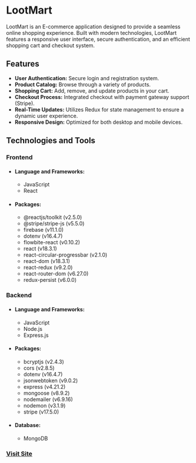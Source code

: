 <h1>LootMart</h1>
<p>LootMart is an E-commerce application designed to provide a seamless online shopping experience. Built with modern technologies, LootMart features a responsive user interface, secure authentication, and an efficient shopping cart and checkout system.</p>

<h2>Features</h2>
<ul>
  <li><b>User Authentication:</b> Secure login and registration system.</li>
  <li><b>Product Catalog:</b> Browse through a variety of products.</li>
  <li><b>Shopping Cart:</b> Add, remove, and update products in your cart.</li>
  <li><b>Checkout Process:</b> Integrated checkout with payment gateway support (Stripe).</li>
  <li><b>Real-Time Updates:</b> Utilizes Redux for state management to ensure a dynamic user experience.</li>
  <li><b>Responsive Design:</b> Optimized for both desktop and mobile devices.</li>
</ul>

<h2>Technologies and Tools</h2>
<h3>Frontend</h3>
<ul>
  <li>
    <h4>Language and Frameworks:</h4>
    <ul>
      <li>JavaScript</li>
      <li>React</li>
    </ul>
  </li>
  <li>
    <h4>Packages:</h4>
    <ul>
      <li>@reactjs/toolkit (v2.5.0)</li>
      <li>@stripe/stripe-js (v5.5.0)</li>
      <li>firebase (v11.1.0)</li>
      <li>dotenv (v16.4.7)</li>
      <li>flowbite-react (v0.10.2)</li>
      <li>react (v18.3.1)</li>
      <li>react-circular-progressbar (v2.1.0)</li>
      <li>react-dom (v18.3.1)</li>
      <li>react-redux (v9.2.0)</li>
      <li>react-router-dom (v6.27.0)</li>
      <li>redux-persist (v6.0.0)</li>
    </ul>
  </li>
</ul>
<h3>Backend</h3>
<ul>
  <li>
    <h4>Language and Frameworks:</h4>
    <ul>
      <li>JavaScript</li>
      <li>Node.js</li>
      <li>Express.js</li>
    </ul>
  </li>
  <li>
    <h4>Packages:</h4>
    <ul>
      <li> bcryptjs (v2.4.3)</li>
      <li>cors (v2.8.5)</li>
      <li>dotenv (v16.4.7)</li>
      <li>jsonwebtoken (v9.0.2)</li>
      <li>express (v4.21.2)</li>
      <li>mongoose (v8.9.2)</li>
      <li>nodemailer (v6.9.16)</li>
      <li>nodemon (v3.1.9)</li>
      <li>stripe (v17.5.0)</li>
    </ul>
  </li>
  <li>
    <h4>Database:</h4>
    <ul>
      <li>MongoDB</li>
    </ul>
  </li>
</ul>
<h3><a href="https://loot-mart.netlify.app/" target="_blank">Visit Site</a></h3>
